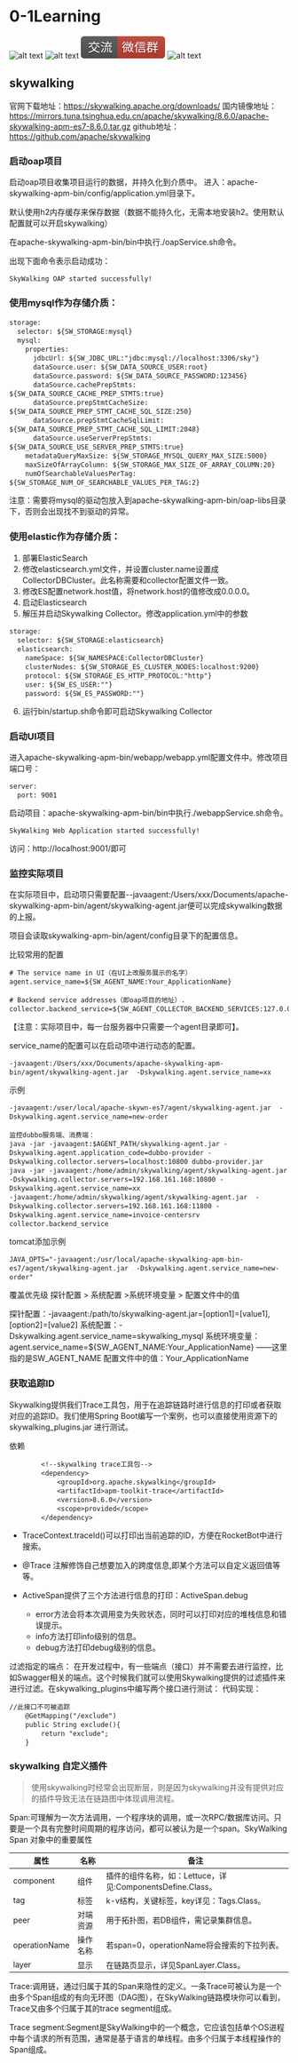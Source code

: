 # 0-1Learning

![alt text](../static/common/svg/luoxiaosheng.svg "公众号")
![alt text](../static/common/svg/luoxiaosheng_learning.svg "学习")
![alt text](../static/common/svg/luoxiaosheng_wechat.svg "微信")
![alt text](../static/common/svg/luoxiaosheng_gitee.svg "码云")

## skywalking
官网下载地址：https://skywalking.apache.org/downloads/
国内镜像地址：https://mirrors.tuna.tsinghua.edu.cn/apache/skywalking/8.6.0/apache-skywalking-apm-es7-8.6.0.tar.gz
github地址：https://github.com/apache/skywalking

### 启动oap项目
启动oap项目收集项目运行的数据，并持久化到介质中。
进入：apache-skywalking-apm-bin/config/application.yml目录下。

默认使用h2内存缓存来保存数据（数据不能持久化，无需本地安装h2。使用默认配置就可以开启skywalking）

在apache-skywalking-apm-bin/bin中执行./oapService.sh命令。

出现下面命令表示启动成功：
```
SkyWalking OAP started successfully!
```

### 使用mysql作为存储介质：
```
storage:
  selector: ${SW_STORAGE:mysql}
  mysql:
    properties:
      jdbcUrl: ${SW_JDBC_URL:"jdbc:mysql://localhost:3306/sky"}
      dataSource.user: ${SW_DATA_SOURCE_USER:root}
      dataSource.password: ${SW_DATA_SOURCE_PASSWORD:123456}
      dataSource.cachePrepStmts: ${SW_DATA_SOURCE_CACHE_PREP_STMTS:true}
      dataSource.prepStmtCacheSize: ${SW_DATA_SOURCE_PREP_STMT_CACHE_SQL_SIZE:250}
      dataSource.prepStmtCacheSqlLimit: ${SW_DATA_SOURCE_PREP_STMT_CACHE_SQL_LIMIT:2048}
      dataSource.useServerPrepStmts: ${SW_DATA_SOURCE_USE_SERVER_PREP_STMTS:true}
    metadataQueryMaxSize: ${SW_STORAGE_MYSQL_QUERY_MAX_SIZE:5000}
    maxSizeOfArrayColumn: ${SW_STORAGE_MAX_SIZE_OF_ARRAY_COLUMN:20}
    numOfSearchableValuesPerTag: ${SW_STORAGE_NUM_OF_SEARCHABLE_VALUES_PER_TAG:2}
```
注意：需要将mysql的驱动包放入到apache-skywalking-apm-bin/oap-libs目录下，否则会出现找不到驱动的异常。


### 使用elastic作为存储介质：
1. 部署ElasticSearch
2. 修改elasticsearch.yml文件，并设置cluster.name设置成CollectorDBCluster。此名称需要和collector配置文件一致。
3. 修改ES配置network.host值，将network.host的值修改成0.0.0.0。
4. 启动Elasticsearch
5. 解压并启动Skywalking Collector。修改application.yml中的参数
```
storage:
  selector: ${SW_STORAGE:elasticsearch}
  elasticsearch:
    nameSpace: ${SW_NAMESPACE:CollectorDBCluster}
    clusterNodes: ${SW_STORAGE_ES_CLUSTER_NODES:localhost:9200}
    protocol: ${SW_STORAGE_ES_HTTP_PROTOCOL:"http"}
    user: ${SW_ES_USER:""}
    password: ${SW_ES_PASSWORD:""}
```
6. 运行bin/startup.sh命令即可启动Skywalking Collector


### 启动UI项目
进入apache-skywalking-apm-bin/webapp/webapp.yml配置文件中。修改项目端口号：
```
server:
  port: 9001
```
启动项目：apache-skywalking-apm-bin/bin中执行./webappService.sh命令。
```
SkyWalking Web Application started successfully!
```
访问：http://localhost:9001/即可

### 监控实际项目
在实际项目中，启动项只需要配置--javaagent:/Users/xxx/Documents/apache-skywalking-apm-bin/agent/skywalking-agent.jar便可以完成skywalking数据的上报。

项目会读取skywalking-apm-bin/agent/config目录下的配置信息。

比较常用的配置
```
# The service name in UI（在UI上改服务展示的名字）
agent.service_name=${SW_AGENT_NAME:Your_ApplicationName}

# Backend service addresses（即oap项目的地址）.
collector.backend_service=${SW_AGENT_COLLECTOR_BACKEND_SERVICES:127.0.0.1:11800}
```
【注意：实际项目中，每一台服务器中只需要一个agent目录即可】。

service_name的配置可以在启动项中进行动态的配置。
```
-javaagent:/Users/xxx/Documents/apache-skywalking-apm-bin/agent/skywalking-agent.jar  -Dskywalking.agent.service_name=xx
```
示例
```
-javaagent:/user/local/apache-skywn-es7/agent/skywalking-agent.jar  -Dskywalking.agent.service_name=new-order

监控dubbo服务端、消费端：
java -jar -javaagent:$AGENT_PATH/skywalking-agent.jar -Dskywalking.agent.application_code=dubbo-provider -Dskywalking.collector.servers=localhost:10800 dubbo-provider.jar
java -jar -javaagent:/home/admin/skywalking/agent/skywalking-agent.jar  -Dskywalking.collector.servers=192.168.161.168:10800 -Dskywalking.agent.service_name=xx
-javaagent:/home/admin/skywalking/agent/skywalking-agent.jar  -Dskywalking.collector.servers=192.168.161.168:11800 -Dskywalking.agent.service_name=invoice-centersrv
collector.backend_service

```
tomcat添加示例
```
JAVA_OPTS="-javaagent:/usr/local/apache-skywalking-apm-bin-es7/agent/skywalking-agent.jar  -Dskywalking.agent.service_name=new-order"
```

覆盖优先级
探针配置 > 系统配置 >系统环境变量 > 配置文件中的值

探针配置：-javaagent:/path/to/skywalking-agent.jar=[option1]=[value1],[option2]=[value2]
系统配置：-Dskywalking.agent.service_name=skywalking_mysql
系统环境变量：agent.service_name=${SW_AGENT_NAME:Your_ApplicationName} ——这里指的是SW_AGENT_NAME
配置文件中的值：Your_ApplicationName


### 获取追踪ID
Skywalking提供我们Trace工具包，用于在追踪链路时进行信息的打印或者获取对应的追踪ID。我们使用Spring Boot编写一个案例，也可以直接使用资源下的 skywalking_plugins.jar 进行测试。

依赖
```
        <!--skywalking trace工具包-->
        <dependency>
            <groupId>org.apache.skywalking</groupId>
            <artifactId>apm-toolkit-trace</artifactId>
            <version>8.6.0</version>
            <scope>provided</scope>
        </dependency>
```
- TraceContext.traceId()可以打印出当前追踪的ID，方便在RocketBot中进行搜索。
- @Trace 注解修饰自己想要加入的跨度信息,即某个方法可以自定义返回值等等。

- ActiveSpan提供了三个方法进行信息的打印：ActiveSpan.debug
    - error方法会将本次调用变为失败状态，同时可以打印对应的堆栈信息和错误提示。
    - info方法打印info级别的信息。
    - debug方法打印debug级别的信息。

过滤指定的端点：
在开发过程中，有一些端点（接口）并不需要去进行监控，比如Swagger相关的端点。这个时候我们就可以使用Skywalking提供的过滤插件来进行过滤。在skywalking_plugins中编写两个接口进行测试：
代码实现：
```
//此接口不可被追踪
    @GetMapping("/exclude")
    public String exclude(){
        return "exclude";
    }
```

### skywalking 自定义插件
>使用skywalking时经常会出现断层，则是因为skywalking并没有提供对应的插件导致无法在链路图中体现调用流程。

Span:可理解为一次方法调用，一个程序块的调用，或一次RPC/数据库访问。只要是一个具有完整时间周期的程序访问，都可以被认为是一个span。SkyWalking Span 对象中的重要属性

|属性	|名称	|备注|
|---|---|---|
|component	|组件|	插件的组件名称，如：Lettuce，详见:ComponentsDefine.Class。|
|tag	|标签|	k-v结构，关键标签，key详见：Tags.Class。|
|peer	|对端资源|	用于拓扑图，若DB组件，需记录集群信息。|
|operationName	|操作名称|	若span=0，operationName将会搜索的下拉列表。|
|layer	|显示|	在链路页显示，详见SpanLayer.Class。|

Trace:调用链，通过归属于其的Span来隐性的定义。一条Trace可被认为是一个由多个Span组成的有向无环图（DAG图），在SkyWalking链路模块你可以看到，Trace又由多个归属于其的trace segment组成。

Trace segment:Segment是SkyWalking中的一个概念，它应该包括单个OS进程中每个请求的所有范围，通常是基于语言的单线程。由多个归属于本线程操作的Span组成。


